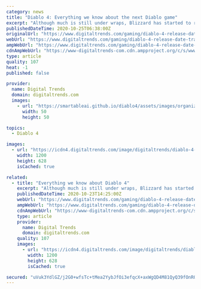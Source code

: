 ```yaml
---
category: news
title: "Diablo 4: Everything we know about the next Diablo game"
excerpt: "Although much is still under wraps, Blizzard has started to reveal bits and pieces of Diablo 4. Here's everything we know about the highly anticipated title."
publishedDateTime: 2020-10-25T06:38:00Z
originalUrl: "https://www.digitaltrends.com/gaming/diablo-4-release-date-trailer-gameplay-news/"
webUrl: "https://www.digitaltrends.com/gaming/diablo-4-release-date-trailer-gameplay-news/"
ampWebUrl: "https://www.digitaltrends.com/gaming/diablo-4-release-date-trailer-gameplay-news/?amp"
cdnAmpWebUrl: "https://www-digitaltrends-com.cdn.ampproject.org/c/s/www.digitaltrends.com/gaming/diablo-4-release-date-trailer-gameplay-news/?amp"
type: article
quality: 107
heat: -1
published: false

provider:
  name: Digital Trends
  domain: digitaltrends.com
  images:
    - url: "https://smartableai.github.io/diablo4/assets/images/organizations/digitaltrends.com-50x50.jpg"
      width: 50
      height: 50

topics:
  - Diablo 4

images:
  - url: "https://icdn4.digitaltrends.com/image/digitaltrends/diablo-4-featured-1200x630-c-ar1.91.jpg"
    width: 1200
    height: 628
    isCached: true

related:
  - title: "Everything we know about Diablo 4"
    excerpt: "Although much is still under wraps, Blizzard has started to reveal bits and pieces of Diablo 4. Here's everything we know about the highly anticipated title."
    publishedDateTime: 2020-10-23T14:25:00Z
    webUrl: "https://www.digitaltrends.com/gaming/diablo-4-release-date-trailer-gameplay-news/"
    ampWebUrl: "https://www.digitaltrends.com/gaming/diablo-4-release-date-trailer-gameplay-news/?amp"
    cdnAmpWebUrl: "https://www-digitaltrends-com.cdn.ampproject.org/c/s/www.digitaltrends.com/gaming/diablo-4-release-date-trailer-gameplay-news/?amp"
    type: article
    provider:
      name: Digital Trends
      domain: digitaltrends.com
    quality: 107
    images:
      - url: "https://icdn4.digitaltrends.com/image/digitaltrends/diablo-4-featured-1200x630-c-ar1.91.jpg"
        width: 1200
        height: 628
        isCached: true

secured: "uVuk3YdlGZ/j2G0+wfsTc+tMea2YybJfOi3efqcX+axWgQD4M81QyQ39fOnRQ+ONA0apaLIk3GrkevqahH8EIW6cmRq8rLkXXGF72cICxUHYSuOm4BC1Pay0//b8/CZNkJb/r+2rd9O5eGZoorwMTYYFCC2Cn6R8XZjXVUpu7D68TomgxZyEKdVzNp9Y60ksOUPP3KiaulRWnTKEyP5ythoqM1pLtChgertFy4CHROBkjjukHdTVTgtPsLVtjy9gMU7nvV9hVRqsHjaiyPtEChqiCBAq1dbTLvAdjE6m0XhniPyta1A+28W4bl3vZoFA4A6skHoibY0H/3VFMasdApZxKnQZ+ZY1C4mPQE/uIGI=;tJHZ4AAzmMuMoOkKlYWkew=="
---
```


